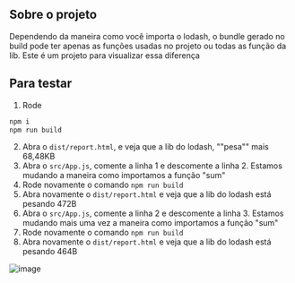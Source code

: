 ## Sobre o projeto

Dependendo da maneira como você importa o lodash, o bundle gerado no build pode ter apenas as funções usadas no projeto ou todas as função da lib. Este é um projeto para visualizar essa diferença

## Para testar

1. Rode

```bash
npm i
npm run build
```

2. Abra o `dist/report.html`, e veja que a lib do lodash, ""pesa"" mais 68,48KB
3. Abra o `src/App.js`, comente a linha 1 e descomente a linha 2. Estamos mudando a maneira como importamos a função "sum"
4. Rode novamente o comando `npm run build`
5. Abra novamente o `dist/report.html` e veja que a lib do lodash está pesando 472B
6. Abra o `src/App.js`, comente a linha 2 e descomente a linha 3. Estamos mudando mais uma vez a maneira como importamos a função "sum"
7. Rode novamente o comando `npm run build`
8. Abra novamente o `dist/report.html` e veja que a lib do lodash está pesando 464B

![image](https://github.com/user-attachments/assets/d6a52814-831e-4d57-91b0-d79ce17a9524)
